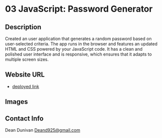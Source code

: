 # 03 JavaScript: Password Generator

## Description

Created an user application that generates a random password based on user-selected criteria. The app runs in the browser and features an updated HTML and CSS powered by your JavaScript code. It has a clean and polished user interface and is responsive, which ensures that it adapts to multiple screen sizes.

## Website URL 

* [deployed link](https://deand925.github.io/Generate-Password/)

## Images



## Contact Info

Dean Dunivan
Deand925@gmail.com